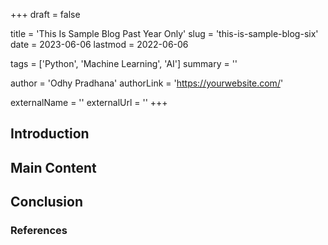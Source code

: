 +++
draft = false

title = 'This Is Sample Blog Past Year Only'
slug = 'this-is-sample-blog-six'
date = 2023-06-06
lastmod = 2022-06-06

tags = ['Python', 'Machine Learning', 'AI']
summary = ''

author = 'Odhy Pradhana'
authorLink = 'https://yourwebsite.com/'

externalName = ''
externalUrl = ''
+++

## Introduction

<!-- Write the introduction here -->

## Main Content

<!-- Write the main content here -->

## Conclusion

<!-- Write the conclusion here -->

### References

<!-- List any references or further readings here -->
